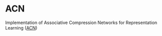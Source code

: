 # ACN

Implementation of Associative Compression Networks for Representation Learning ([ACN](https://arxiv.org/abs/1804.02476))


